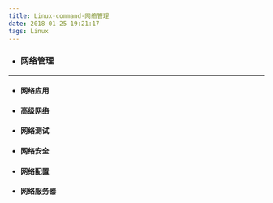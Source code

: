 ```yaml
---
title: Linux-command-网络管理
date: 2018-01-25 19:21:17
tags: Linux
---
```

- ### 网络管理

---
- #### 网络应用

- #### 高级网络

- #### 网络测试

- #### 网络安全

- #### 网络配置

- #### 网络服务器

